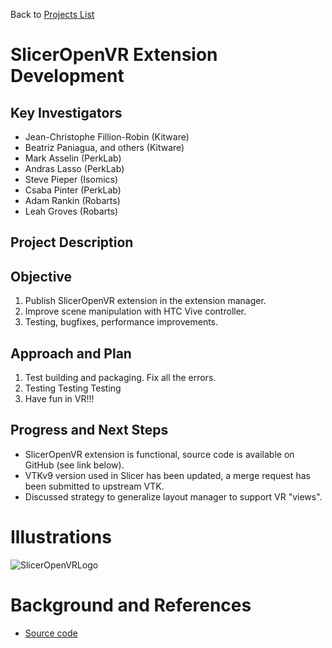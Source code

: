 Back to [Projects List](../../README.md#ProjectsList)

# SlicerOpenVR Extension Development

## Key Investigators

- Jean-Christophe Fillion-Robin (Kitware)
- Beatriz Paniagua, and others (Kitware)
- Mark Asselin (PerkLab)
- Andras Lasso (PerkLab)
- Steve Pieper (Isomics)
- Csaba Pinter (PerkLab)
- Adam Rankin (Robarts)
- Leah Groves (Robarts)

## Project Description

## Objective

1. Publish SlicerOpenVR extension in the extension manager.
1. Improve scene manipulation with HTC Vive controller.
1. Testing, bugfixes, performance improvements.

## Approach and Plan

1. Test building and packaging. Fix all the errors.
1. Testing Testing Testing
1. Have fun in VR!!!

## Progress and Next Steps

- SlicerOpenVR extension is functional, source code is available on GitHub (see link below).
- VTKv9 version used in Slicer has been updated, a merge request has been submitted to upstream VTK.
- Discussed strategy to generalize layout manager to support VR "views".

# Illustrations

![SlicerOpenVRLogo](https://github.com/KitwareMedical/SlicerOpenVR/raw/master/VR.png)

# Background and References

+ [Source code](https://github.com/KitwareMedical/SlicerOpenVR)
